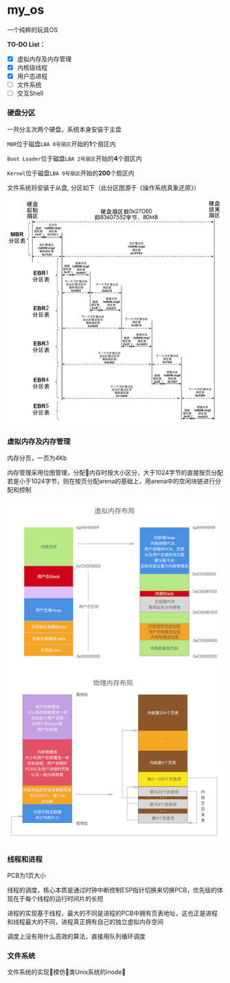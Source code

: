# my_os
一个纯粹的玩具OS

__TO-DO List：__

- [x] 虚拟内存及内存管理
- [x] 内核级线程
- [x] 用户态进程
- [ ] 文件系统
- [ ] 交互Shell

### 硬盘分区
一共分主次两个硬盘，系统本身安装于主盘

`MBR`位于磁盘`LBA 0号扇区`开始的**1**个扇区内

`Boot Loader`位于磁盘`LBA 2号扇区`开始的**4**个扇区内

`Kernel`位于磁盘`LBA 9号扇区`开始的**200**个扇区内

文件系统将安装于从盘, 分区如下（此分区图源于《操作系统真象还原》）

![](./resource/从盘分区.png)

### 虚拟内存及内存管理
内存分页，一页为4Kb

内存管理采用位图管理，分配内存时按大小区分，大于1024字节的直接按页分配
若是小于1024字节，则在按页分配arena的基础上，用arena中的空闲块链进行分配和控制

![](./resource/内存布局.png)

### 线程和进程
PCB为1页大小

线程的调度，核心本质是通过时钟中断控制ESP指针切换来切换PCB，优先级的体现在于每个线程的运行时间片的长短

进程的实现基于线程，最大的不同是进程的PCB中拥有页表地址，这也正是进程和线程最大的不同，进程真正拥有自己的独立虚拟内存空间

调度上没有用什么高效的算法，直接用队列循环调度

### 文件系统
文件系统的实现模仿类Unix系统的inode

